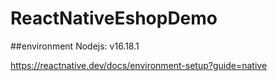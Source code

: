 # ReactNativeEshopDemo

##environment
Nodejs: v16.18.1

https://reactnative.dev/docs/environment-setup?guide=native
